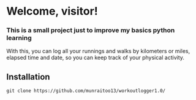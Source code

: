 # Welcome, visitor! #
### This is a small project just to improve my basics python learning ###
With this, you can log all your runnings and walks by kilometers or miles, elapsed time and date, so you can keep track of your physical activity.

## Installation ##
```
git clone https://github.com/munraitoo13/workoutlogger1.0/
```

